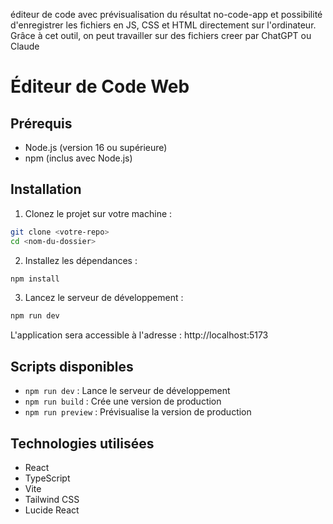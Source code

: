 éditeur de code avec prévisualisation du résultat no-code-app
et possibilité d'enregistrer les fichiers en JS, CSS et HTML directement sur l'ordinateur. Grâce à cet outil, on peut travailler sur des fichiers creer par ChatGPT ou Claude
# Éditeur de Code Web

## Prérequis
- Node.js (version 16 ou supérieure)
- npm (inclus avec Node.js)

## Installation

1. Clonez le projet sur votre machine :
```bash
git clone <votre-repo>
cd <nom-du-dossier>
```

2. Installez les dépendances :
```bash
npm install
```

3. Lancez le serveur de développement :
```bash
npm run dev
```

L'application sera accessible à l'adresse : http://localhost:5173

## Scripts disponibles

- `npm run dev` : Lance le serveur de développement
- `npm run build` : Crée une version de production
- `npm run preview` : Prévisualise la version de production

## Technologies utilisées

- React
- TypeScript
- Vite
- Tailwind CSS
- Lucide React
